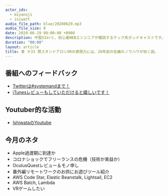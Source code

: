 ```yaml
---
actor_ids:
  - miyanoji
  - isiwatt
audio_file_path: blue/20200629.mp3
audio_file_size: 0
date: 2020-06-29 00:00:00 +0900
description: 中堅SIerと、初心者WEBエンジニアが雑談するテック系ポッドキャストです。
duration: "00:00"
layout: article
title: 青 ＃33 現スタンドアロンVRの表現力には、26年前の名機のノウハウが効く説。
---
```

## 番組へのフィードバック
* [Twitterは#systemandまで！](https://twitter.com/search?q=%23systemand)
* [iTunesレビューもしていただけると嬉しいです！](https://itunes.apple.com/jp/podcast/systemand-online/id1205168408?mt=2)

## Youtuber的な活動
* [IshiwataのYoutube](https://www.youtube.com/channel/UC0dN6GcdwpQA-WdSfI2tmZQ)

## 今月のネタ
* Apple過渡期に到達か
* コロナショックでフリーランスの危機（技術か実益か）
* OculusQuestレビュー＆モノ申し
* 番外編リモートワークのお供にお遊びツール紹介
* AWS Code Star, Elastic Beanstalk, Lightsail, EC2
* AWS Batch, Lambda
* VRゲームしたい

